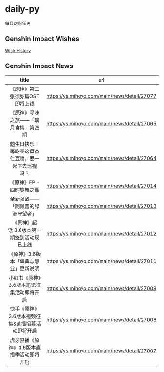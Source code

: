 # daily-py
每日定时任务


## Genshin Impact Wishes
[Wish History](./genshin_impact_wish.md)


## Genshin Impact News

| title | url |
|:---:|:---:|
| 《原神》第二张须弥篇OST即将上线 | https://ys.mihoyo.com/main/news/detail/27077 |
| 《原神》寻味之旅——「璃月食集」第四期 | https://ys.mihoyo.com/main/news/detail/27065 |
| 魈生日快乐｜等吃完这盘杏仁豆腐，要一起下去巡视吗？ | https://ys.mihoyo.com/main/news/detail/27064 |
| 《原神》EP - 四时旋舞之熙 | https://ys.mihoyo.com/main/news/detail/27014 |
| 全新强敌——「阿佩普的绿洲守望者」 | https://ys.mihoyo.com/main/news/detail/27013 |
| 《原神》超话 3.6版本第一期签到活动现已上线 | https://ys.mihoyo.com/main/news/detail/27012 |
| 《原神》3.6版本「盛典与慧业」更新说明 | https://ys.mihoyo.com/main/news/detail/27011 |
| 小红书《原神》3.6版本笔记征集活动即将开启 | https://ys.mihoyo.com/main/news/detail/27009 |
| 快手《原神》3.6版本视频征集&amp;直播招募活动即将开启 | https://ys.mihoyo.com/main/news/detail/27008 |
| 虎牙直播《原神》3.6版本直播季活动即将开启 | https://ys.mihoyo.com/main/news/detail/27007 |

